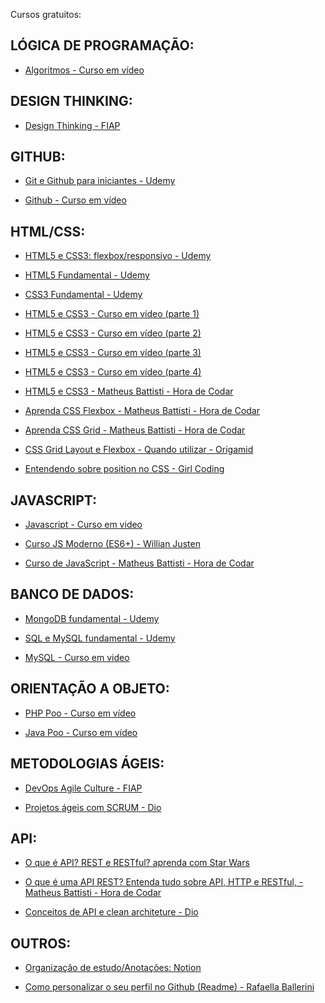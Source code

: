 Cursos gratuitos:

## LÓGICA DE PROGRAMAÇÃO:
- [Algoritmos - Curso em vídeo](https://www.cursoemvideo.com/curso/curso-de-algoritmo/)

##

## DESIGN THINKING:
- [Design Thinking - FIAP](https://www.eucapacito.com.br/curso-ec/design-thinking/)

##

## GITHUB:
- [Git e Github para iniciantes - Udemy](https://www.udemy.com/course/git-e-github-para-iniciantes/learn/lecture/5120522#overview)

- [Github - Curso em vídeo](https://www.cursoemvideo.com/curso/curso-de-git-e-github/)

##

## HTML/CSS:
- [HTML5 e CSS3: flexbox/responsivo - Udemy](https://www.udemy.com/course/html5-e-css3-crie-seu-primeiro-site-inclui-flexbox/)
- [HTML5 Fundamental - Udemy](https://www.udemy.com/course/html5-fundamental-o-seu-primeiro-passo-na-web/)
- [CSS3 Fundamental - Udemy](https://www.udemy.com/course/css3-fundamental-estilize-seus-projetos-web/)

- [HTML5 e CSS3 - Curso em vídeo (parte 1)](https://www.cursoemvideo.com/curso/html5-css3-modulo1/)
- [HTML5 e CSS3 - Curso em vídeo (parte 2)](https://www.cursoemvideo.com/curso/curso-html5-e-css3-modulo-2-de-5-40-horas/)
- [HTML5 e CSS3 - Curso em vídeo (parte 3)](https://www.cursoemvideo.com/curso/curso-html5-e-css3-modulo-3-de-5-40-horas/)
- [HTML5 e CSS3 - Curso em vídeo (parte 4)](https://www.cursoemvideo.com/curso/curso-html5-e-css3-modulo-4-de-5-40-horas/)

- [HTML5 e CSS3 - Matheus Battisti - Hora de Codar](https://www.youtube.com/watch?v=3a9Qd026DOI&list=PLnDvRpP8Bnez2LJGshXKtid2f-aUkFOqM&ab_channel=MatheusBattisti-HoradeCodar)

- [Aprenda CSS Flexbox - Matheus Battisti - Hora de Codar](https://www.youtube.com/watch?v=P9TrFDNwor4&ab_channel=MatheusBattisti-HoradeCodar)

- [Aprenda CSS Grid - Matheus Battisti - Hora de Codar](https://www.youtube.com/watch?v=8VapN6x897U&ab_channel=MatheusBattisti-HoradeCodar)

- [CSS Grid Layout e Flexbox - Quando utilizar - Origamid](https://www.youtube.com/watch?v=x-4z_u8LcGc&t=1s&ab_channel=Origamid)

- [Entendendo sobre position no CSS - Girl Coding](https://www.youtube.com/watch?v=Y7NeqpwLM2g&ab_channel=GirlCoding)

##

## JAVASCRIPT:
- [Javascript - Curso em video](https://www.cursoemvideo.com/curso/javascript/)

- [Curso JS Moderno (ES6+) - Willian Justen](https://www.youtube.com/playlist?list=PLlAbYrWSYTiPQ1BE8klOtheBC0mtL3hEi)

- [Curso de JavaScript - Matheus Battisti - Hora de Codar](https://www.youtube.com/watch?v=TkD0QMyBa28&list=PLnDvRpP8BneysKU8KivhnrVaKpILD3gZ6&ab_channel=MatheusBattisti-HoradeCodar)

##

## BANCO DE DADOS:
- [MongoDB fundamental - Udemy](https://www.udemy.com/course/mongodb-fundamental-aprenda-o-basico-de-nosql/)

- [SQL e MySQL fundamental - Udemy](https://www.udemy.com/course/sql-e-mysql-fundamental-aprenda-tudo-sobre-crud-e-joins/)

- [MySQL - Curso em video](https://www.cursoemvideo.com/curso/mysql/)

##

## ORIENTAÇÃO A OBJETO:
- [PHP Poo - Curso em vídeo](https://www.cursoemvideo.com/curso/php-poo/)

- [Java Poo - Curso em vídeo](https://www.cursoemvideo.com/curso/java-poo/)

##

## METODOLOGIAS ÁGEIS:
- [DevOps Agile Culture - FIAP](https://www.eucapacito.com.br/curso-ec/devops-agile-culture/)

- [Projetos ágeis com SCRUM - Dio](https://web.dio.me/course/projetos-ageis-com-scrum/learning/b042c153-fd80-469c-808a-f374629ea634/?back=/browse)

##

## API:
- [O que é API? REST e RESTful? aprenda com Star Wars](https://www.youtube.com/watch?v=tPbK3eOJLXQ&ab_channel=JamiltonDamasceno)

- [O que é uma API REST? Entenda tudo sobre API, HTTP e RESTful, - Matheus Battisti - Hora de Codar](https://www.youtube.com/watch?v=9SbUPqKEWcY&list=PLnDvRpP8Bnezalesxa3xu2yt-zWpsSkhu&ab_channel=MatheusBattisti-HoradeCodar)
 
- [Conceitos de API e clean architeture - Dio](https://web.dio.me/course/introducao-aos-conceitos-de-api-e-clean-architecture/learning/577d2f85-ec84-4204-a4b6-249a9ea08b18/?back=/browse)

##

## OUTROS:
- [Organização de estudo/Anotações: Notion](https://www.youtube.com/watch?v=weRgbHstLw8&t=973s&ab_channel=RafaellaBallerini)

- [Como personalizar o seu perfil no Github (Readme) - Rafaella Ballerini](https://www.youtube.com/watch?v=TsaLQAetPLU&ab_channel=RafaellaBallerini)
